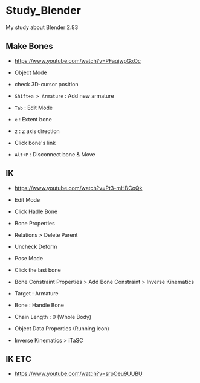 # Study_Blender
My study about Blender 2.83


## Make Bones

* https://www.youtube.com/watch?v=PFaqjwpGxOc

* Object Mode
* check 3D-cursor position
* `Shift+a > Armature` : Add new armature
* `Tab` : Edit Mode
* `e` : Extent bone
* `z` : z axis direction
* Click bone's link
* `Alt+P` : Disconnect bone & Move

## IK

* https://www.youtube.com/watch?v=Pt3-mHBCoQk

* Edit Mode
* Click Hadle Bone
* Bone Properties
* Relations > Delete Parent
* Uncheck Deform

* Pose Mode
* Click the last bone
* Bone Constraint Properties > Add Bone Constraint > Inverse Kinematics
* Target : Armature
* Bone : Handle Bone
* Chain Length : 0 (Whole Body)

* Object Data Properties (Running icon)
* Inverse Kinematics > iTaSC

## IK ETC

* https://www.youtube.com/watch?v=srpOeu9UUBU
